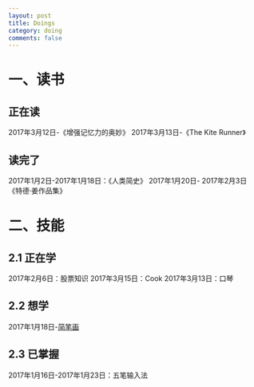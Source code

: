 ```yaml
---
layout: post
title: Doings
category: doing
comments: false
---
```


# 一、读书

## 正在读
2017年3月12日-《增强记忆力的奥妙》
2017年3月13日-《The Kite Runner》

## 读完了
2017年1月2日-2017年1月18日：《人类简史》
2017年1月20日- 2017年2月3日《特德·姜作品集》

# 二、技能
## 2.1 正在学
2017年2月6日：股票知识
2017年3月15日：Cook
2017年3月13日：口琴

## 2.2 想学
2017年1月18日-[简笔画](http://study.163.com/course/introduction/1350013.htm#/courseDetail)

## 2.3 已掌握
2017年1月16日-2017年1月23日：五笔输入法